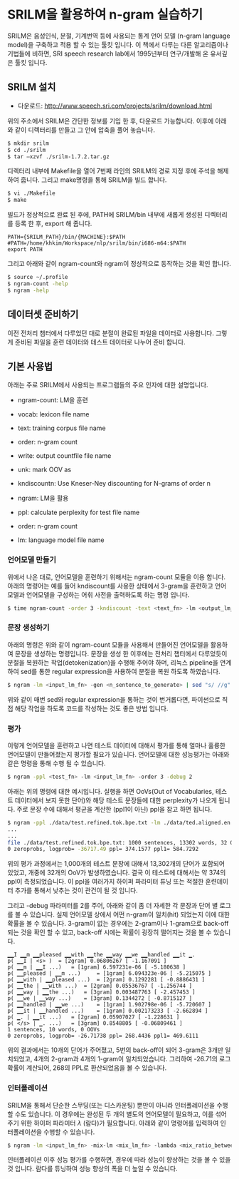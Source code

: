 # SRILM을 활용하여 n-gram 실습하기

SRILM은 음성인식, 분절, 기계번역 등에 사용되는 통계 언어 모델 (n-gram language model)을 구축하고 적용 할 수 있는 툴킷 입니다. 이 책에서 다루는 다른 알고리즘이나 기법들에 비하면, SRI speech research lab에서 1995년부터 연구/개발해 온 유서깊은 툴킷 입니다.

## SRILM 설치

- 다운로드: http://www.speech.sri.com/projects/srilm/download.html

위의 주소에서 SRILM은 간단한 정보를 기입 한 후, 다운로드 가능합니다. 이후에 아래와 같이 디렉터리를 만들고 그 안에 압축을 풀어 놓습니다.

```bash
$ mkdir srilm
$ cd ./srilm
$ tar –xzvf ./srilm-1.7.2.tar.gz
```

디렉터리 내부에 Makefile을 열어 7번째 라인의 SRILM의 경로 지정 후에 주석을 해제 하여 줍니다. 그리고 make명령을 통해 SRILM을 빌드 합니다.

```bash
$ vi ./Makefile
$ make
```

빌드가 정상적으로 완료 된 후에, PATH에 SRILM/bin 내부에 새롭게 생성된 디렉터리를 등록 한 후, export 해 줍니다.

```
PATH={SRILM_PATH}/bin/{MACHINE}:$PATH
#PATH=/home/khkim/Workspace/nlp/srilm/bin/i686-m64:$PATH
export PATH
```

그리고 아래와 같이 ngram-count와 ngram이 정상적으로 동작하는 것을 확인 합니다.

```bash
$ source ~/.profile
$ ngram-count -help
$ ngram -help
```

## 데이터셋 준비하기

이전 전처리 챕터에서 다루었던 대로 분절이 완료된 파일을 데이터로 사용합니다. 그렇게 준비된 파일을 훈련 데이터와 테스트 데이터로 나누어 준비 합니다.

## 기본 사용법

아래는 주로 SRILM에서 사용되는 프로그램들의 주요 인자에 대한 설명입니다.

- ngram-count: LM을 훈련
- vocab: lexicon file name
- text: training corpus file name
- order: n-gram count
- write: output countfile file name
- unk: mark OOV as
- kndiscountn: Use Kneser-Ney discounting for N-grams of order n


- ngram: LM을 활용
- ppl: calculate perplexity for test file name
- order: n-gram count
- lm: language model file name

### 언어모델 만들기

위에서 나온 대로, 언어모델을 훈련하기 위해서는 ngram-count 모듈을 이용 합니다. 아래의 명령어는 예를 들어 kndiscount를 사용한 상태에서 3-gram을 훈련하고 언어모델과 언어모델을 구성하는 어휘 사전을 출력하도록 하는 명령 입니다.

```bash
$ time ngram-count -order 3 -kndiscount -text <text_fn> -lm <output_lm_fn> -write_vocab <output_vocab_fn> -debug 2
```

### 문장 생성하기

아래의 명령은 위와 같이 ngram-count 모듈을 사용해서 만들어진 언어모델을 활용하여 문장을 생성하는 명령입니다. 문장을 생성 한 이후에는 전처리 챕터에서 다루었듯이 분절을 복원하는 작업(detokenization)을 수행해 주어야 하며, 리눅스 pipeline을 연계하여 sed를 통한 regular expression을 사용하여 분절을 복원 하도록 하였습니다.

```bash
$ ngram -lm <input_lm_fn> -gen <n_sentence_to_generate> | sed "s/ //g" | sed "s/▁▁/ /g" | sed "s/▁//g" | sed "s/^\s//g"
```

위와 같이 매번 sed와 regular expression을 통하는 것이 번거롭다면, 파이썬으로 직접 해당 작업을 하도록 코드를 작성하는 것도 좋은 방법 입니다.

### 평가

이렇게 언어모델을 훈련하고 나면 테스트 데이터에 대해서 평가를 통해 얼마나 훌륭한 언어모델이 만들어졌는지 평가할 필요가 있습니다. 언어모델에 대한 성능평가는 아래와 같은 명령을 통해 수행 될 수 있습니다.

```bash
$ ngram -ppl <test_fn> -lm <input_lm_fn> -order 3 -debug 2
```

아래는 위의 명령에 대한 예시입니다. 실행을 하면 OoVs(Out of Vocabularies, 테스트 데이터에서 보지 못한 단어)와 해당 테스트 문장들에 대한 perplexity가 나오게 됩니다. 주로 문장 수에 대해서 평균을 계산한 (ppl1이 아닌) ppl을 참고 하면 됩니다.

```bash
$ ngram -ppl ./data/test.refined.tok.bpe.txt -lm ./data/ted.aligned.en.refined.tok.bpe.lm -order 3 -debug 2
...
...
file ./data/test.refined.tok.bpe.txt: 1000 sentences, 13302 words, 32 OOVs
0 zeroprobs, logprob= -36717.49 ppl= 374.1577 ppl1= 584.7292
```

위의 평가 과정에서는 1,000개의 테스트 문장에 대해서 13,302개의 단어가 포함되어 있었고, 개중에 32개의 OoV가 발생하였습니다. 결국 이 테스트에 대해서는 약 374의 ppl이 측정되었습니다. 이 ppl을 여러가지 하이퍼 파라미터 튜닝 또는 적절한 훈련데이터 추가를 통해서 낮추는 것이 관건이 될 것 입니다.

그리고 -debug 파라미터를 2를 주어, 아래와 같이 좀 더 자세한 각 문장과 단어 별 로그를 볼 수 있습니다. 실제 언어모델 상에서 어떤 n-gram이 일치(hit) 되었는지 이에 대한 확률을 볼 수 있습니다. 3-gram이 없는 경우에는 2-gram이나 1-gram으로 back-off 되는 것을 확인 할 수 있고, back-off 시에는 확률이 굉장히 떨어지는 것을 볼 수 있습니다.

```
▁▁I ▁▁m ▁▁pleased ▁▁with ▁▁the ▁▁way ▁▁we ▁▁handled ▁▁it ▁.
p( ▁▁I | <s> ) 	= [2gram] 0.06806267 [ -1.167091 ]
p( ▁▁m | ▁▁I ...) 	= [1gram] 6.597231e-06 [ -5.180638 ]
p( ▁▁pleased | ▁▁m ...) 	= [1gram] 6.094323e-06 [ -5.215075 ]
p( ▁▁with | ▁▁pleased ...) 	= [2gram] 0.1292281 [ -0.8886431 ]
p( ▁▁the | ▁▁with ...) 	= [2gram] 0.05536767 [ -1.256744 ]
p( ▁▁way | ▁▁the ...) 	= [3gram] 0.003487763 [ -2.457453 ]
p( ▁▁we | ▁▁way ...) 	= [3gram] 0.1344272 [ -0.8715127 ]
p( ▁▁handled | ▁▁we ...) 	= [1gram] 1.902798e-06 [ -5.720607 ]
p( ▁▁it | ▁▁handled ...) 	= [1gram] 0.002173233 [ -2.662894 ]
p( ▁. | ▁▁it ...) 	= [2gram] 0.05907027 [ -1.228631 ]
p( </s> | ▁. ...) 	= [3gram] 0.8548805 [ -0.06809461 ]
1 sentences, 10 words, 0 OOVs
0 zeroprobs, logprob= -26.71738 ppl= 268.4436 ppl1= 469.6111
```

위의 결과에서는 10개의 단어가 주어졌고, 5번의 back-off이 되어 3-gram은 3개만 일치되었고, 4개의 2-gram과 4개의 1-gram이 일치되었습니다. 그리하여 -26.71의 로그 확률이 계산되어, 268의 PPL로 환산되었음을 볼 수 있습니다.

### 인터폴레이션

SRILM을 통해서 단순한 스무딩(또는 디스카운팅) 뿐만이 아니라 인터폴레이션을 수행 할 수도 있습니다. 이 경우에는 완성된 두 개의 별도의 언어모델이 필요하고, 이를 섞어주기 위한 하이퍼 파라미터 $\lambda$ (람다)가 필요합니다. 아래와 같이 명령어를 입력하여 인터폴레이션을 수행할 수 있습니다.

```bash
$ ngram -lm <input_lm_fn> -mix-lm <mix_lm_fn> -lambda <mix_ratio_between_0_and_1> -write-lm <output_lm_fn> -debug 2
```

인터폴레이션 이후 성능 평가를 수행하면, 경우에 따라 성능이 향상하는 것을 볼 수 있을 것 입니다. 람다를 튜닝하여 성능 향상의 폭을 더 높일 수 있습니다.
